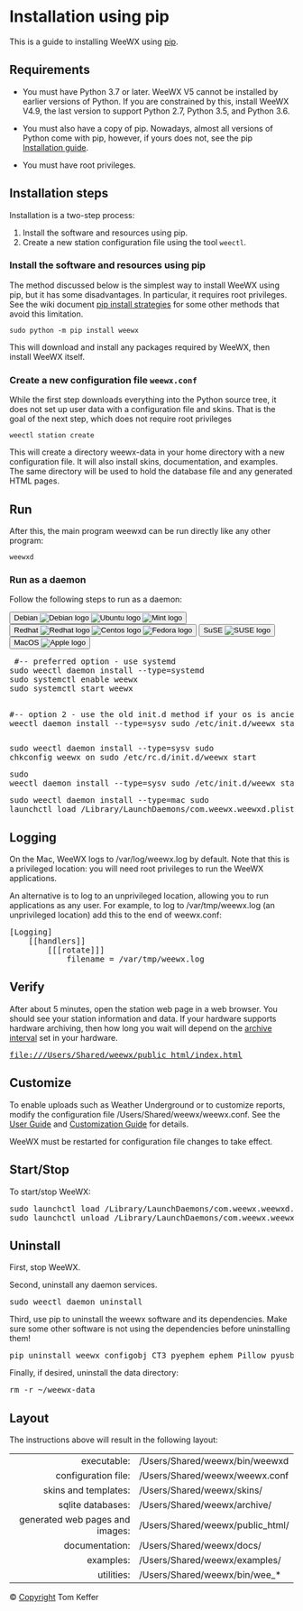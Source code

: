 # Installation using pip

This is a guide to installing WeeWX using [pip](https://pip.pypa.io).

## Requirements

- You must have Python 3.7 or later. WeeWX V5 cannot be installed by earlier versions of Python. If you are
constrained by this, install WeeWX V4.9, the last version to support Python 2.7, Python 3.5, and Python 3.6.

- You must also have a copy of pip. Nowadays, almost all versions of Python come with pip, however, if yours does
not, see the pip <a href="https://pip.pypa.io/en/stable/installation/">Installation guide</a>.

- You must have root privileges.


## Installation steps

Installation is a two-step process:

1. Install the software and resources using pip.
2. Create a new station configuration file using the tool `weectl`.

### Install the software and resources using pip

The method discussed below is the simplest way to install WeeWX using pip, but it has some
disadvantages. In particular, it requires root privileges. See the wiki document [pip install
strategies](https://github.com/weewx/weewx/wiki/pip-install-strategies) for some other methods
that avoid this limitation.

```shell
sudo python -m pip install weewx
```

This will download and install any packages required by WeeWX, then install WeeWX itself.

### Create a new configuration file `weewx.conf`

While the first step downloads everything into the Python source tree, it does not set up user data with a
configuration file and skins. That is the goal of the next step, which does not require root privileges

```shell
weectl station create
```

This will create a directory <span class="code">weewx-data</span> in your home directory with a new configuration
file. It will also install skins, documentation, and examples. The same directory will be used to hold the database
file and any generated HTML pages.


## Run

After this, the main program <span class="code">weewxd</span> can be run directly like any other program:

```shell
weewxd
```

### Run as a daemon

<p>
    Follow the following steps to run as a daemon:
</p>

<div class='tabs' id="startup-tabs">
    <nav>
        <button class="tab" onclick="openTab(event, '#startup-debian')">
            Debian <img alt="Debian logo" class='thumbnail' src='images/logo-debian.png'/> <img alt="Ubuntu logo"
                                                                                                class='thumbnail'
                                                                                                src='images/logo-ubuntu.png'/>
            <img alt="Mint logo" class='thumbnail' src='images/logo-mint.png'/>
        </button>
        <button class="tab" onclick="openTab(event, '#startup-redhat')">
            Redhat <img alt="Redhat logo" class='thumbnail' src='images/logo-redhat.png'/> <img alt="Centos logo"
                                                                                                class='thumbnail'
                                                                                                src='images/logo-centos.png'/>
            <img alt="Fedora logo" class='thumbnail' src='images/logo-fedora.png'/>
        </button>
        <button class="tab" onclick="openTab(event, '#startup-suse')">
            SuSE <img alt="SUSE logo" class="thumbnail" src='images/logo-suse.png'/>
        </button>
        <button class="tab" onclick="openTab(event, '#startup-mac')">
            MacOS <img alt="Apple logo" class="thumbnail" src='images/logo-apple.png'/>
        </button>
    </nav>
    <div class="tab-content" id='startup-debian'>
        <pre class="tty cmd"> #-- preferred option - use systemd
sudo weectl daemon install --type=systemd
sudo systemctl enable weewx
sudo systemctl start weewx

#-- option 2 - use the old init.d method if your os is ancient
sudo weectl daemon install --type=sysv
sudo /etc/init.d/weewx start
</pre>
    </div>
    <div class="tab-content" id='startup-redhat'>
        <pre class="tty cmd">sudo weectl daemon install --type=sysv
sudo chkconfig weewx on
sudo /etc/rc.d/init.d/weewx start</pre>
    </div>
    <div class="tab-content" id='startup-suse'>
        <pre class="tty cmd">sudo weectl daemon install --type=sysv
sudo /etc/init.d/weewx start</pre>
    </div>
    <div class="tab-content" id="startup-mac">
        <pre class="tty cmd">sudo weectl daemon install --type=mac
sudo launchctl load /Library/LaunchDaemons/com.weewx.weewxd.plist</pre>
    </div>
</div>


<h2>Logging</h2>
<p>
    On the Mac, WeeWX logs to <span class="code">/var/log/weewx.log</span> by default. Note that this is a privileged
    location: you will need root privileges to run the WeeWX applications.
</p>
<p>
    An alternative is to log to an unprivileged location, allowing you to run applications as any user. For example, to
    log to <span class="code">/var/tmp/weewx.log</span> (an unprivileged location) add this to the end of <span
    class="code">weewx.conf</span>:
</p>
<pre class="tty">
[Logging]
    [[handlers]]
        [[[rotate]]]
            filename = <span class="highlight">/var/tmp/weewx.log</span>
</pre>

<h2>Verify</h2>
<p>After about 5 minutes, open the station web page in a web browser. You should see your station information and data.
    If your hardware supports hardware archiving, then how long you wait will depend on the <a
        href="usersguide.htm#archive_interval">archive interval</a> set in your hardware.
</p>
<pre class='tty'><a href="file:///Users/Shared/weewx/public_html/index.html">file:///Users/Shared/weewx/public_html/index.html</a></pre>

<h2>Customize</h2>
<p>To enable uploads such as Weather Underground or to customize reports, modify the configuration file <span
    class='code'>/Users/Shared/weewx/weewx.conf</span>. See the <a href="usersguide.htm">User Guide</a> and <a
    href="customizing.htm">Customization Guide</a> for details.
</p>

<p>WeeWX must be restarted for configuration file changes to take effect.
</p>

<h2>Start/Stop</h2>
<p>To start/stop WeeWX:</p>
<pre class='tty cmd'>sudo launchctl load /Library/LaunchDaemons/com.weewx.weewxd.plist
sudo launchctl unload /Library/LaunchDaemons/com.weewx.weewxd.plist</pre>

<h2>Uninstall</h2>

<p>
    First, stop WeeWX.
</p>

<p>
    Second, uninstall any daemon services.
</p>

<pre class="tty cmd">sudo weectl daemon uninstall</pre>

<p>
    Third, use pip to uninstall the weewx software and its dependencies. Make sure some other software is not using the
    dependencies before uninstalling them!
</p>

<pre class='tty cmd'>pip uninstall weewx configobj CT3 pyephem ephem Pillow pyusb pyserial pymysql -y</pre>

<p>
    Finally, if desired, uninstall the data directory:
</p>

<pre class="tty cmd">rm -r ~/weewx-data</pre>


<h2>Layout</h2>
<p>The instructions above will result in the following layout:</p>
<table class='locations' style="width: auto;">
    <tr>
        <td align='right'>executable:</td>
        <td class='tty'>/Users/Shared/weewx/bin/weewxd</td>
    </tr>
    <tr>
        <td align='right'>configuration file:</td>
        <td class='tty'>/Users/Shared/weewx/weewx.conf</td>
    </tr>
    <tr>
        <td align='right'>skins and templates:</td>
        <td class='tty'>/Users/Shared/weewx/skins/</td>
    </tr>
    <tr>
        <td align='right'>sqlite databases:</td>
        <td class='tty'>/Users/Shared/weewx/archive/</td>
    </tr>
    <tr>
        <td align='right'>generated web pages and images:</td>
        <td class='tty'>/Users/Shared/weewx/public_html/</td>
    </tr>
    <tr>
        <td align='right'>documentation:</td>
        <td class='tty'>/Users/Shared/weewx/docs/</td>
    </tr>
    <tr>
        <td align='right'>examples:</td>
        <td class='tty'>/Users/Shared/weewx/examples/</td>
    </tr>
    <tr>
        <td align='right'>utilities:</td>
        <td class='tty'>/Users/Shared/weewx/bin/wee_*</td>
    </tr>
</table>

<p class='copyright'>
    &copy; <a href='copyright.htm'>Copyright</a> Tom Keffer
</p>

</body>
</html>
